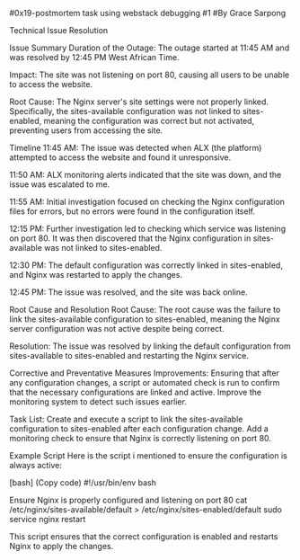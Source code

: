 #0x19-postmortem task using webstack debugging #1 #By Grace Sarpong

Technical Issue Resolution

Issue Summary
Duration of the Outage: The outage started at 11:45 AM and was resolved by 12:45 PM West African Time.

Impact:
The site was not listening on port 80, causing all users to be unable to access the website.

Root Cause:
The Nginx server's site settings were not properly linked. Specifically, the sites-available configuration was not linked to sites-enabled, meaning the configuration was correct but not activated, preventing users from accessing the site.

Timeline
11:45 AM: The issue was detected when ALX (the platform) attempted to access the website and found it unresponsive.

11:50 AM: ALX monitoring alerts indicated that the site was down, and the issue was escalated to me.

11:55 AM: Initial investigation focused on checking the Nginx configuration files for errors, but no errors were found in the configuration itself.

12:15 PM: Further investigation led to checking which service was listening on port 80. It was then discovered that the Nginx configuration in sites-available was not linked to sites-enabled.

12:30 PM: The default configuration was correctly linked in sites-enabled, and Nginx was restarted to apply the changes.

12:45 PM: The issue was resolved, and the site was back online.

Root Cause and Resolution
Root Cause:
The root cause was the failure to link the sites-available configuration to sites-enabled, meaning the Nginx server configuration was not active despite being correct.

Resolution:
The issue was resolved by linking the default configuration from sites-available to sites-enabled and restarting the Nginx service.

Corrective and Preventative Measures
Improvements:
Ensuring that after any configuration changes, a script or automated check is run to confirm that the necessary configurations are linked and active. Improve the monitoring system to detect such issues earlier.

Task List:
Create and execute a script to link the sites-available configuration to sites-enabled after each configuration change. Add a monitoring check to ensure that Nginx is correctly listening on port 80.

Example Script
Here is the script i mentioned to ensure the configuration is always active:

[bash] (Copy code) #!/usr/bin/env bash

Ensure Nginx is properly configured and listening on port 80
cat /etc/nginx/sites-available/default > /etc/nginx/sites-enabled/default sudo service nginx restart

This script ensures that the correct configuration is enabled and restarts Nginx to apply the changes.
